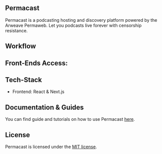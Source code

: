 ## Permacast

Permacast is a podcasting hosting and discovery platform powered by the Arweave Permaweb. Let you podcasts live forever with censorship resistance.

## Workflow

## Front-Ends Access:

## Tech-Stack 
- Frontend: React & Next.js

## Documentation & Guides
You can find guide and tutorials on how to use Permacast [here](https://github.com/Parallel-news/permacast-docs).

## License

Permacast is licensed under the [MIT license](./LICENSE).

